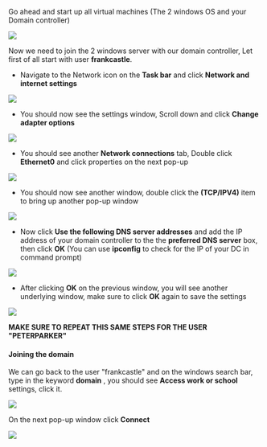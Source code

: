 Go ahead and start up all virtual machines (The 2 windows OS and your Domain controller)

![](https://i.imgur.com/8IW9Cd7.png)

Now we need to join the 2 windows server with our domain controller, Let first of all start with user **frankcastle**.

- Navigate to the Network icon on the **Task bar** and click **Network and internet settings**

![](https://i.imgur.com/hokvKkE.png)

- You should now see the settings window, Scroll down and click **Change adapter options**

![](https://i.imgur.com/L2Kn3Pg.png)

- You should see another **Network connections** tab, Double click **Ethernet0** and click properties on the next pop-up

![](https://i.imgur.com/Z1lpzAz.png)

- You should now see another window, double click the **(TCP/IPV4)** item to bring up another pop-up window

![](https://i.imgur.com/SMDrVwj.png)

- Now click **Use the following DNS server addresses** and add the IP address of your domain controller to the the **preferred DNS server** box, then click **OK** (You can use **ipconfig** to check for the IP of your DC in command prompt)

![](https://i.imgur.com/I1aF2G4.png)

- After clicking **OK** on the previous window, you will see another underlying window, make sure to click **OK** again to save the settings

![](https://i.imgur.com/YGRlvBb.png)

**MAKE SURE TO REPEAT THIS SAME STEPS FOR THE USER "PETERPARKER"**
#### Joining the domain

We can go back to the user "frankcastle" and on the windows search bar, type in the keyword **domain** ,  you should see **Access work or school** settings, click it.

![](https://i.imgur.com/N8F08Dt.png)

On the next pop-up window click **Connect**

![](https://i.imgur.com/lkFjcdk.png)
